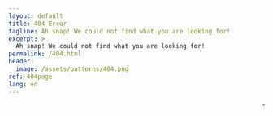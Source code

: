 ```yaml
---
layout: default
title: 404 Error
tagline: Ah snap! We could not find what you are looking for!
excerpt: >
  Ah snap! We could not find what you are looking for!
permalink: /404.html
header:
  image: /assets/patterns/404.png
ref: 404page
lang: en
---
```


<marquee>THIS PAGE IS UNDER CONSTRUCTION</marquee>
